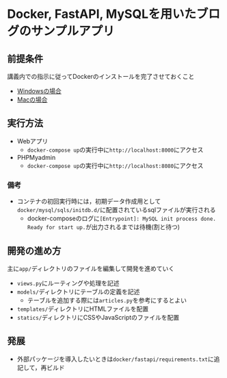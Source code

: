 # Docker, FastAPI, MySQLを用いたブログのサンプルアプリ

## 前提条件

講義内での指示に従ってDockerのインストールを完了させておくこと

- [Windowsの場合](docs/install-docker-windows.md)
- [Macの場合](docs/install-docker-mac.md)

## 実行方法

- Webアプリ
  - `docker-compose up`の実行中に`http://localhost:8000`にアクセス
- PHPMyadmin
  - `docker-compose up`の実行中に`http://localhost:8080`にアクセス

### 備考

- コンテナの初回実行時には，初期データ作成用として`docker/mysql/sqls/initdb.d/`に配置されているsqlファイルが実行される
  - docker-composeのログに`[Entrypoint]: MySQL init process done. Ready for start up.`が出力されるまでは待機(割と待つ)

## 開発の進め方

主に`app/`ディレクトリのファイルを編集して開発を進めていく

- `views.py`にルーティングや処理を記述
- `models/`ディレクトリにテーブルの定義を記述
  - テーブルを追加する際には`articles.py`を参考にするとよい 
- `templates/`ディレクトリにHTMLファイルを配置
- `statics/`ディレクトリにCSSやJavaScriptのファイルを配置

## 発展

- 外部パッケージを導入したいときは`docker/fastapi/requirements.txt`に追記して，再ビルド

